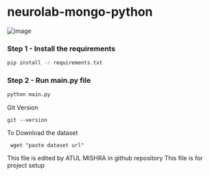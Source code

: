 # neurolab-mongo-python

![image](https://user-images.githubusercontent.com/57321948/196933065-4b16c235-f3b9-4391-9cfe-4affcec87c35.png)

### Step 1 - Install the requirements

```bash
pip install -r requirements.txt
```

### Step 2 - Run main.py file

```bash
python main.py
```


Git Version
```
git --version
```

To Download the dataset
```
 wget "paste dataset url"

```

This file is edited by ATUL MISHRA in github repository
This file is for project setup 



